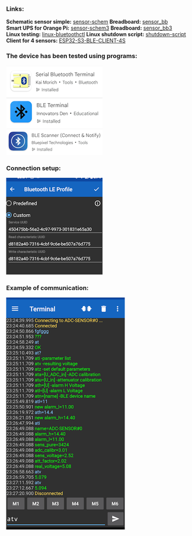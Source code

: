 ### Links:  
**Schematic sensor simple:** [sensor-schem](/Help/sensor-schem.png)
**Breadboard:** [sensor_bb](/Help/sensor_bb.png)<br />
**Smart UPS for Orange Pi:** [sensor-schem3](/Help/sensor-v3_schem.png)
**Breadboard:** [sensor_bb3](/Help/sensor-v3_bb.png)<br />
**Linux testing:** [linux-bluetoothctl](/Help/linux-bluetoothctl.txt)
**Linux shutdown script:** [shutdown-script](/Help/ble.sh)<br />
**Client for 4 sensors:** [ESP32-S3-BLE-CLIENT-4S](https://github.com/AlexVakhnin/ESP32-S3-BLE-CLIENT-4S)
### The device has been tested using programs:
![andr-client1](/Help/andr-client1.png)
![andr-client2](/Help/andr-client2.png)
![andr-client3](/Help/andr-client3.png)
### Connection setup:
![client1-devices](/Help/client1-devices.png)
### Example of communication:
![client1-show](/Help/client1-show.png)
